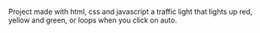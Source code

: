 Project made with html, css and javascript
a traffic light that lights up red, yellow and green, or loops when you click on auto.
